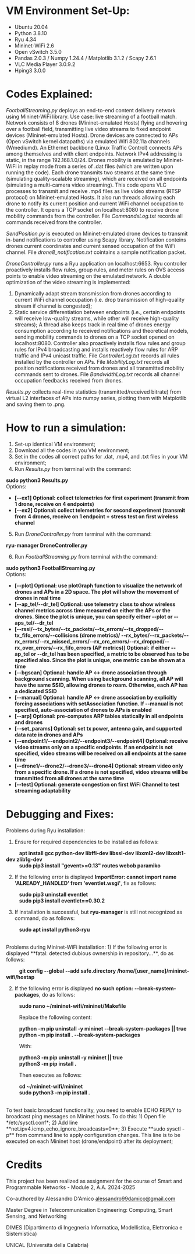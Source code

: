 # VM Environment Set-Up:
- Ubuntu 20.04
- Python 3.8.10
- Ryu 4.34
- Mininet-WiFi 2.6
- Open vSwitch 3.5.0
- Pandas 2.0.3 / Numpy 1.24.4 / Matplotlib 3.1.2 / Scapy 2.6.1
- VLC Media Player 3.0.9.2
- Hping3 3.0.0


# Codes Explained:

*FootballStreaming.py* deploys an end-to-end content delivery network using Mininet-WiFi library. Use case: live streaming of a football match.
Network consists of 8 drones (Mininet-emulated Hosts) flying and hovering over a football field, transmitting live video streams to fixed endpoint devices (Mininet-emulated Hosts).
Drone devices are connected to APs (Open vSwitch kernel datapaths) via emulated Wifi 802.11a channels (Wmediumd). An Ethernet backbone (Linux Traffic Control) connects APs among themselves and with client endpoints. Network IPv4 addressing is static, in the range 192.168.1.0/24.
Drones mobility is emulated by Mininet-WiFi in replay mode from a series of .dat files (which are written upon running the code).
Each drone transmits two streams at the same time (simulating quality-scalable streaming), which are received on all endpoints (simulating a multi-camera video streaming).
This code opens VLC processes to transmit and receive .mp4 files as live video streams (RTSP protocol) on Mininet-emulated Hosts. It also run threads allowing each drone to notify its current position and current WiFi channel occupation to the controller.
It opens a TCP socket on localhost:8080 to receive drone mobility commands from the controller. File *CommandsLog.txt* records all commands received from the controller.

*SendPosition.py* is executed on Mininet-emulated drone devices to transmit in-band notifications to controller using Scapy library. Notification conteins drones current coordinates and current sensed occupation of the WiFi channel. File *drone8_notification.txt* cointains a sample notification packet.

*DroneController.py* runs a Ryu application on localhost:6653. Ryu controller proactively installs flow rules, group rules, and meter rules on OVS access points to enable video streaming on the emulated network.
A double optimization of the video streaming is implemented:
1. Dynamically adapt stream transmission from drones according to current WiFi channel occupation (i.e. drop transmission of high-quality stream if channel is congested);
2. Static service differentiation between endpoints (i.e., certain endpoints will receive low-quality streams, while other will receive high-quality streams);
A thread also keeps track in real time of drones energy consumption according to received notifications and theoretical models, sending mobility commands to drones on a TCP socket opened on localhost:8080.
Controller also proactively installs flow rules and group rules for IPv4 broadcasting and installs reactively flow rules for ARP traffic and IPv4 unicast traffic.
File *ControllerLog.txt* records all rules installed by the controller on APs. File *MobilityLog.txt* records all position notifications received from drones and all transmitted mobility commands sent to drones. File *BandwidthLog.txt* records all channel occupation feedbacks received from drones.

*Results.py* collects real-time statistics (transmitted/received bitrate) from virtual L2 interfaces of APs into numpy series, plotting them with Matplotlib and saving them to .png.


# How to run a simulation:
1) Set-up identical VM environment;
2) Download all the codes in you VM environment;
3) Set in the codes all correct paths for .dat, .mp4, and .txt files in your VM environment;
4) Run *Results.py* from terminal with the command:

**sudo python3 Results.py** <br>
Options: <br>
- **[--ex1] Optional: collect telemetries for first experiment (transmit from 1 drone, receive on 4 endpoints)** <br>
- **[--ex2] Optional: collect telemetries for second experiment (transmit from 4 drones, receive on 1 endpoint + stress test on first wireless channel**
                                            
5) Run *DroneController.py* from terminal with the command:

**ryu-manager DroneController.py**

6) Run *FootballStreaming.py* from terminal with the command:

**sudo python3 FootballStreaming.py** <br>
Options: <br>
- **[--plot] Optional: use plotGraph function to visualize the network of drones and APs in a 2D space. The plot will show the movement of drones in real time** <br>
- **[--ap_tel/--dr_tel] Optional: use telemetry class to show wireless channel metrics across time measured on either the APs or the drones. Since the plot is unique, you can specify either --plot or --aps_tel/--dr_tel** <br>
- **[--rssi/--tx_bytes/--tx_packets/--tx_errors/--tx_dropped/--tx_fifo_errors/--collisions (drone metrics)/ --rx_bytes/--rx_packets/--rx_errors/--rx_missed_errors/--rx_crc_errors/--rx_dropped/--rx_over_errors/--rx_fifo_errors (AP metrics)] Optional: if either --ap_tel or --dr_tel has been specified, a metric to be observed has to be specified also. Since the plot is unique, one metric can be shown at a time** <br>
- **[--bgscan] Optional: handle AP <-> drone association through background scanning. When using background scanning, all AP will have the same SSID, allowing drones to roam. Otherwise, each AP has a dedicated SSID** <br>
- **[--manual] Optional: handle AP <-> drone association by explicitly forcing associations with setAssociation function. If --manual is not specified, auto-association of drones to APs is enabled** <br>
- **[--arp] Optional: pre-computes ARP tables statically in all endpoints and drones** <br>
- **[--set_params] Optional: set tx power, antenna gain, and supported data rate in drones and APs** <br>
- **[--endpoint1/--endpoint2/--endpoint3/--endpoint4] Optional: receive video streams only on a specific endpoints. If an endpoint is not specified, video streams will be received on all endpoints at the same time** <br>
- **[--drone1/--drone2/--drone3/--drone4] Optional: stream video only from a specific drone. If a drone is not specified, video streams will be transmitted from all drones at the same time** <br>
- **[--test] Optional: generate congestion on first WiFi Channel to test streaming adaptability**

# Debugging and Fixes:
Problems during Ryu installation:
1) Ensure for required dependencies to be installed as follows:

&emsp; &emsp; **apt install gcc python-dev libffi-dev libssl-dev libxml2-dev libxslt1-dev zlib1g-dev** <br>
&emsp; &emsp; **sudo pip3 install "gevent>=0.13" routes webob paramiko**

2) If the following error is displayed **ImportError: cannot import name 'ALREADY_HANDLED' from 'eventlet.wsgi'**, fix as follows:

&emsp; &emsp; **sudo pip3 uninstall eventlet** <br>
&emsp; &emsp; **sudo pip3 install eventlet==0.30.2**

3) If installation is successful, but **ryu-manager** is still not recognized as command, do as follows:

&emsp; &emsp; **sudo apt install python3-ryu**

<br>
Problems during Mininet-WiFi installation:
1) If the following error is displayed **fatal: detected dubious ownership in repository…**, do as follows:

&emsp; &emsp; **git config --global --add safe.directory /home/[user_name]/mininet-wifi/hostap**

2) If the following error is displayed **no such option: --break-system-packages**, do as follows:

&emsp; &emsp; **sudo nano ~/mininet-wifi/mininet/Makefile**

&emsp; &emsp; Replace the following content:

&emsp; &emsp; **python -m pip uninstall -y mininet --break-system-packages || true** <br>
&emsp; &emsp; **python -m pip install . --break-system-packages**

&emsp; &emsp; With: 

&emsp; &emsp; **python3 -m pip uninstall -y mininet || true** <br>
&emsp; &emsp; **python3 -m pip install .**

&emsp; &emsp; Then executes as follows:

&emsp; &emsp; **cd ~/mininet-wifi/mininet** <br>
&emsp; &emsp; **sudo python3 -m pip install .**

<br>
To test basic broadcast functionality, you need to enable ECHO REPLY to broadcast ping messages on Mininet hosts. To do this:
1) Open file */etc/sysctl.conf*;
2) Add line **net.ipv4.icmp_echo_ignore_broadcasts=0**;
3) Execute **sudo sysctl -p** from command line to apply configuration changes. This line is to be executed on each Mininet host (drone/endpoint) after its deployment;

# Credits
This project has been realized as assignment for the course of Smart and Programmable Networks - Module 2, A.A. 2024-2025


Co-authored by Alessandro D'Amico <alessandro99damico@gmail.com>


Master Degree in Telecommunication Engineering: Computing, Smart Sensing, and Networking


DIMES (Dipartimento di Ingegneria Informatica, Modellistica, Elettronica e Sistemistica)


UNICAL (Università della Calabria)

